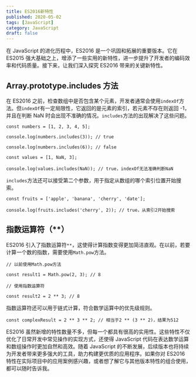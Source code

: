 ```yaml
---
title: ES2016新特性
published: 2020-05-02
tags: [JavaScript]
category: JavaScript
draft: false
---
```


在 JavaScript 的进化历程中，ES2016 是一个巩固和拓展的重要版本。它在 ES2015 强大基础之上，增添了一些实用的新特性，进一步提升了开发者的编码效率和代码质量。接下来，让我们深入探究 ES2016 带来的关键新特性。

## Array.prototype.includes 方法

在 ES2016 之前，检查数组中是否包含某个元素，开发者通常会使用`indexOf`方法。但`indexOf`有一定局限性，它返回的是元素的索引，若元素不存在则返回 -1，并且在判断 NaN 时会出现不准确的情况。`includes`方法的出现解决了这些问题。

```
const numbers = [1, 2, 3, 4, 5];

console.log(numbers.includes(3)); // true

console.log(numbers.includes(6)); // false

const values = [1, NaN, 3];

console.log(values.includes(NaN)); // true，indexOf无法准确判断NaN
```

`includes`方法还可以接受第二个参数，用于指定从数组的哪个索引位置开始搜索。

```
const fruits = ['apple', 'banana', 'cherry', 'date'];

console.log(fruits.includes('cherry', 2)); // true，从索引2开始搜索
```

## 指数运算符（\*\*）

ES2016 引入了指数运算符`**`，这使得计算指数变得更加简洁直观。在以前，若要计算一个数的指数，需要使用`Math.pow`方法。

```
// 以前使用Math.pow方法

const result1 = Math.pow(2, 3); // 8

// 使用指数运算符

const result2 = 2 ** 3; // 8
```

指数运算符还可以用于链式计算，符合数学运算中的优先级规则。

```
const complexResult = 2 ** 3 ** 2; // 相当于2 ** (3 ** 2)，结果为512
```

ES2016 虽然新增的特性数量不多，但每一个都具有很高的实用性。这些特性不仅优化了日常开发中常见操作的实现方式，还使得 JavaScript 代码在表达数学运算和数组操作时更加自然和高效。随着 JavaScript 的不断发展，后续版本也将持续为开发者带来更多强大的工具，助力构建更优质的应用程序。如果你对 ES2016 特性在实际项目中的应用案例感兴趣，或者想了解它与其他版本特性的组合使用，都可以随时告诉我。
